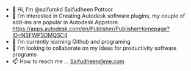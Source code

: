 - 👋 Hi, I’m @saifumkd Saifudheen Pottoor
- 👀 I’m interested in Creating Autodesk software plugins, my couple of add-ins are popular in Autodesk Appstore. https://apps.autodesk.com/en/Publisher/PublisherHomepage?ID=NSFWPSDMQSC4
- 🌱 I’m currently learning Github and programing 
- 💞️ I’m looking to collaborate on my Ideas for productivity software programs
- 📫 How to reach me ... Saifudheen@me.com

<!---
saifumkd/saifumkd is a ✨ special ✨ repository because its `README.md` (this file) appears on your GitHub profile.
You can click the Preview link to take a look at your changes.
--->
